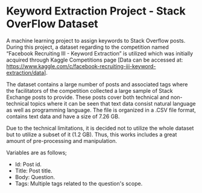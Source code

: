 # Keyword Extraction Project - Stack OverFlow Dataset

A machine learning project to assign keywords to Stack Overflow posts. During this project, a dataset regarding to the competition named “Facebook Recruiting III - Keyword Extraction” is utilized which was initially acquired through Kaggle Competitions page [Data can be accessed at: https://www.kaggle.com/c/facebook-recruiting-iii-keyword-extraction/data]. 

The dataset contains a large number of posts and associated tags where the facilitators of the competition collected a large sample of Stack Exchange posts to provide. These posts cover both technical and non-technical topics where it can be seen that text data consist natural language as well as programming language. The file is organized in a .CSV file format, contains text data and have a size of 7.26 GB.

Due to the technical limitations, it is decided not to utilize the whole dataset but to utilize a subset of it (1.2 GB). Thus, this works includes a great amount of pre-processing and manipulation. 

Variables are as follows;
- Id: Post id.
- Title: Post title.
- Body: Question.
- Tags: Multiple tags related to the question's scope.
